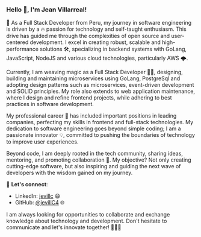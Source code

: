 ### Hello 👋, I'm Jean Villarreal!

🚀 As a Full Stack Developer from Peru, my journey in software engineering is driven by a 🔥 passion for technology and self-taught enthusiasm. This drive has guided me through the complexities of open source and user-centered development. I excel in creating robust, scalable and high-performance solutions 🛠️, specializing in backend systems with GoLang, JavaScript, NodeJS and various cloud technologies, particularly AWS 🌩️.

Currently, I am weaving magic as a Full Stack Developer 🧙‍♂️, designing, building and maintaining microservices using GoLang, PostgreSql and adopting design patterns such as microservices, event-driven development and SOLID principles. My role also extends to web application maintenance, where I design and refine frontend projects, while adhering to best practices in software development.

My professional career 🌟 has included important positions in leading companies, perfecting my skills in frontend and full-stack technologies. My dedication to software engineering goes beyond simple coding; I am a passionate innovator 💡, committed to pushing the boundaries of technology to improve user experiences.

Beyond code, I am deeply rooted in the tech community, sharing ideas, mentoring, and promoting collaboration 🤝. My objective? Not only creating cutting-edge software, but also inspiring and guiding the next wave of developers with the wisdom gained on my journey.

🔗 **Let's connect**:

- LinkedIn: [jevillc](https://linkedin.com/in/jevillc) 😄
- GitHub: [@jevillC4](https://github.com/jevillC4) 🌐

I am always looking for opportunities to collaborate and exchange knowledge about technology and development. Don't hesitate to communicate and let's innovate together! 💼👨‍💻

<!--
**jevillC4/jevillC4** is a ✨ _special_ ✨ repository because its `README.md` (this file) appears on your GitHub profile.

Here are some ideas to get you started:

- 🔭 I’m currently working on ...
- 🌱 I’m currently learning ...
- 👯 I’m looking to collaborate on ...
- 🤔 I’m looking for help with ...
- 💬 Ask me about ...
- 📫 How to reach me: ...
- 😄 Pronouns: ...
- ⚡ Fun fact: ...
-->
